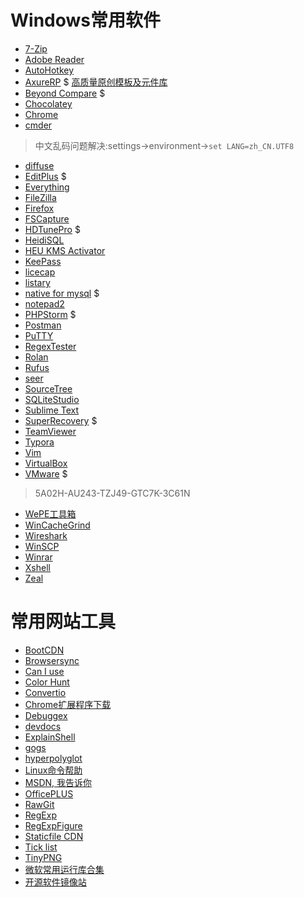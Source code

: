 Windows常用软件
===============

* [7-Zip](http://www.7-zip.org/)
* [Adobe Reader](https://acrobat.adobe.com/us/en/acrobat/pdf-reader.html)
* [AutoHotkey](https://www.autohotkey.com/ "热键脚本语言")
* [AxureRP](https://www.axure.com/) $ [高质量原创模板及元件库](http://www.axureux.com)
* [Beyond Compare](http://www.scootersoftware.com/) $
* [Chocolatey](https://chocolatey.org/ "The package manager for Windows")
* [Chrome](http://www.chrome.com/ "一个浏览器")
* [cmder](http://cmder.net/ "Portable console emulator for Windows")
> 中文乱码问题解决:settings->environment->`set LANG=zh_CN.UTF8`
* [diffuse](https://sourceforge.net/projects/diffuse/ "文本差异对比")
* [EditPlus](https://www.editplus.com/ "Windows text editor with FTP and sftp") $
* [Everything](http://www.voidtools.com/ "文件快搜")
* [FileZilla](https://filezilla-project.org/ "FTP管理工具")
* [Firefox](http://www.firefox.com.cn/ "又一个浏览器")
* [FSCapture](http://www.fscapture.com/)
* [HDTunePro](http://www.hdtune.com/ "硬盘扫描工具") $
* [HeidiSQL](https://www.heidisql.com/ "数据库管理工具")
* [HEU KMS Activator](https://www.baidu.com/s?wd=HEU%20KMS%20Activator "Windows Office激活工具")
* [KeePass](http://keepass.info/ "密码管理")
* [licecap](http://www.cockos.com/licecap/ "gif录制")
* [listary](http://www.listary.com/ "文件搜索，快速启动应用")
* [native for mysql](https://www.navicat.com/ "数据库管理工具") $
* [notepad2](http://notepad2.com/ "普通编辑器")
* [PHPStorm](https://www.jetbrains.com/phpstorm/ "PHP IDE") $
* [Postman](https://www.getpostman.com/ "接口调试工具")
* [PuTTY](http://www.putty.org/ "SSH连接工具")
* [RegexTester](http://www.regextester.com/ "正则在线测试")
* [Rolan](https://www.irolan.com/ "轻量级启动器")
* [Rufus](http://rufus.akeo.ie/ "支持各种系统的U盘制作工具")
* [seer](http://www.1218.io/ "文件快速预览")
* [SourceTree](https://www.sourcetreeapp.com/ "图形git管理工具")
* [SQLiteStudio](https://sqlitestudio.pl "SQLite数据库管理工具")
* [Sublime Text](http://www.sublimetext.com/ "轻量级编辑器")
* [SuperRecovery](http://www.cjhf.net/ "超级文件恢复") $
* [TeamViewer](https://www.teamviewer.com/ "远程连接工具")
* [Typora](https://typora.io/ "免费跨平台Markdown编辑器 a minimal markdown editor, markdown reader.")
* [Vim](http://www.vim.org/)
* [VirtualBox](https://www.virtualbox.org/ "虚拟机")
* [VMware](https://download3.vmware.com/software/wkst/file/VMware-workstation-full-12.5.6-5528349.exe "虚拟机") $
> 5A02H-AU243-TZJ49-GTC7K-3C61N
* [WePE工具箱](http://www.wepe.com.cn/ "微PE工具箱")
* [WinCacheGrind](https://github.com/ceefour/wincachegrind "XDebug profile分析")
* [Wireshark](https://www.wireshark.org/ "抓包工具")
* [WinSCP](https://winscp.net)
* [Winrar](https://www.rarlab.com/)
* [Xshell](http://www.netsarang.com/xshell.html "SSH连接工具")
* [Zeal](https://zealdocs.org/ "帮助手册大全")


常用网站工具
===============

* [BootCDN](http://www.bootcdn.cn/ "CDN")
* [Browsersync](https://browsersync.io/ "前端实时可视化插件")
* [Can I use](http://caniuse.com "前端兼容性查看")
* [Color Hunt](http://www.colorhunt.co/ "网站配色")
* [Convertio](https://convertio.co "文件转换器")
* [Chrome扩展程序下载](http://crx.2333.me/ "Chrome 扩展程序 下载")
* [Debuggex](https://www.debuggex.com/ "正则测试+图形显示")
* [devdocs](http://devdocs.io/ "各种在线文档")
* [ExplainShell](http://www.explainshell.com/ "图形显示Linux命令")
* [gogs](https://gogs.io/ "开源的轻量级代码托管平台")
* [hyperpolyglot](http://hyperpolyglot.org/ "各种语言，工具的对比")
* [Linux命令帮助](https://jaywcjlove.github.io/linux-command/ "Linux命令帮助")
* [MSDN, 我告诉你](http://www.itellyou.cn/ "各种原版Windows系统, 软件")
* [OfficePLUS](http://office.mmais.com.cn "微软Office官方在线模板网站")
* [RawGit](http://rawgit.com/ "转换github文件的header，让其可以解析（不能用于生产环境）")
* [RegExp](https://regex101.com/ "正则测试")
* [RegExpFigure](https://regexper.com/ "正则图形显示")
* [Staticfile CDN](http://www.staticfile.org/ "CDN")
* [Tick list](https://www.dida365.com "滴答清单")
* [TinyPNG](https://tinypng.com/ "png,jpg图片压缩")
* [微软常用运行库合集](https://www.baidu.com/baidu?wd=微软常用运行库合集 "微软常用运行库合集")
* [开源软件镜像站](https://www.baidu.com/baidu?wd=开源软件镜像站 "开源软件镜像站")
